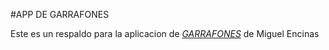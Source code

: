 #APP DE GARRAFONES

Este es un respaldo para la aplicacion de [*GARRAFONES*](www.garrafones.com) de Miguel Encinas